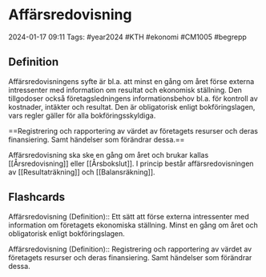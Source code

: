 # Affärsredovisning

2024-01-17 09:11
Tags: #year2024 #KTH #ekonomi #CM1005 #begrepp

## Definition

Affärsredovisningens syfte är bl.a. att minst en gång om året förse externa intressenter med information om resultat och ekonomisk ställning. Den tillgodoser också företagsledningens informationsbehov bl.a. för kontroll av kostnader, intäkter och resultat. Den är obligatorisk enligt bokföringslagen, vars regler gäller för alla bokföringsskyldiga.

==Registrering och rapportering av värdet av företagets resurser och deras finansiering. Samt händelser som förändrar dessa.==

Affärsredovisning ska ske en gång om året och brukar kallas [[Årsredovisning]] eller [[Årsbokslut]]. I princip består affärsredovisningen av [[Resultaträkning]] och [[Balansräkning]].

## Flashcards

Affärsredovisning (Definition):: Ett sätt att förse externa intressenter med information om företagets ekonomiska ställning. Minst en gång om året och obligatorisk enligt bokföringslagen.
<!--SR:!2024-01-27,1,210!2024-02-11,12,270-->

Affärsredovisning (Definition):: Registrering och rapportering av värdet av företagets resurser och deras finansiering. Samt händelser som förändrar dessa.
<!--SR:!2024-02-01,1,168!2024-01-31,1,188-->
